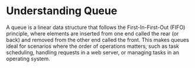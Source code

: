# Understanding Queue

A queue is a linear data structure that follows the First-In-First-Out (FIFO) principle, where elements are inserted from one end called the rear (or back) and removed from the other end called the front. This makes queues ideal for scenarios where the order of operations matters, such as task scheduling, handling requests in a web server, or managing tasks in an operating system.
